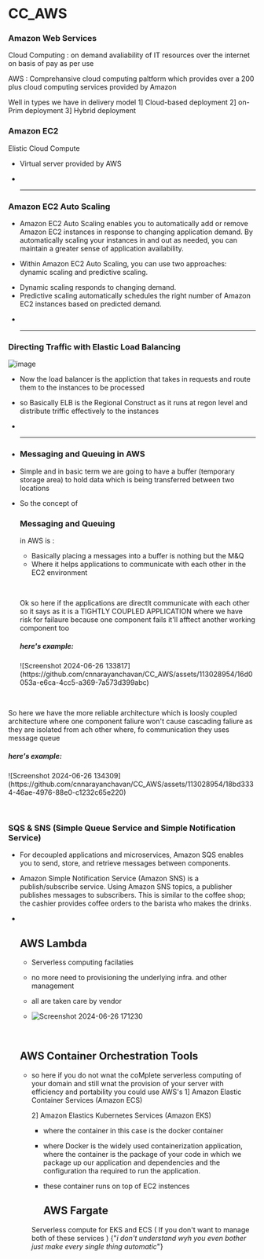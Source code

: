 # CC_AWS
### Amazon Web Services 

Cloud Computing : 
on demand avaliability of IT resources over the internet on basis of pay as per use 

AWS : 
Comprehansive cloud computing paltform which provides over a 200 plus cloud computing services provided by Amazon 

Well in types we have in delivery model 
1] Cloud-based deployment 
2] on-Prim deployment 
3] Hybrid deployment 

### Amazon EC2
Elistic Cloud Compute 
- Virtual server provided by AWS

- <br/> <hr/>

### Amazon EC2 Auto Scaling
- Amazon EC2 Auto Scaling enables you to automatically add or remove Amazon EC2 instances in response to changing application demand. By automatically scaling your instances in and out as needed, you can maintain a greater sense of application availability.

- Within Amazon EC2 Auto Scaling, you can use two approaches: dynamic scaling and predictive scaling.

* Dynamic scaling responds to changing demand. 
* Predictive scaling automatically schedules the right number of Amazon EC2 instances based on predicted demand.

- <br/> <hr/>

### Directing Traffic with Elastic Load Balancing

 
![image](https://github.com/cnnarayanchavan/CC_AWS/assets/113028954/5fb189ec-477b-4672-8381-cf7aac0b1b0f)



- Now the load balancer is the appliction that takes in requests and route them to the instances to be processed
- so Basically ELB is the Regional Construct as it runs at regon level and distribute triffic effectively to the instances

- <br/> <hr/>

- ### Messaging and Queuing in AWS
- Simple and in basic term we are going to have a buffer (temporary storage area) to hold data which is being transferred between two locations

- So the concept of <h3>Messaging and  Queuing</h3> in AWS is :
  * Basically placing a messages into a buffer is nothing but the M&Q
  * Where it helps applications to communicate with each other in the EC2 environment
 
  </br> </hr>

  Ok so here if the applications are directlt communicate with each other so it says as it is a TIGHTLY COUPLED APPLICATION
  where we have risk for failaure because one component fails it'll afftect another working component too
  <h5>here's example:</h5> 
  ![Screenshot 2024-06-26 133817](https://github.com/cnnarayanchavan/CC_AWS/assets/113028954/16d0053a-e6ca-4cc5-a369-7a573d399abc)




</br> </hr> 


  So here we have the more reliable architecture which is loosly coupled architecture where one component faliure won't cause cascading faliure as they are isolated from ach other 
  where, fo communication they uses message queue 
  <h5>here's example:</h5> 
  ![Screenshot 2024-06-26 134309](https://github.com/cnnarayanchavan/CC_AWS/assets/113028954/18bd3334-46ae-4976-88e0-c1232c65e220)

  
</br> </hr> 

### SQS & SNS (Simple Queue Service and Simple Notification Service)
* For decoupled applications and microservices, Amazon SQS enables you to send, store, and retrieve messages between components.

* Amazon Simple Notification Service (Amazon SNS) is a publish/subscribe service. Using Amazon SNS topics, a publisher publishes messages to subscribers. This is similar to the coffee shop; the cashier provides coffee orders to the barista who makes the drinks.

* </br> </hr>
  ## AWS Lambda
  * Serverless computing facilaties
  * no more need to provisioning the underlying infra. and other management
  * all are taken care by vendor
 
  * ![Screenshot 2024-06-26 171230](https://github.com/cnnarayanchavan/CC_AWS/assets/113028954/29f5dd46-61e9-42af-8e36-b4281c5790f6)
 
  </br> </hr>

  ## AWS Container Orchestration Tools
  * so here if you do not wnat the coMplete serverless computing of your domain and still wnat the provision of your server with efficiency and portability you could use AWS's
    1] Amazon Elastic Container Services (Amazon ECS)

    2] Amazon Elastics Kubernetes Services (Amazon EKS)

    * where the container in this case is the docker container
    * where Docker is the widely used containerization application, where the container is the package of your code in which we package up our application and dependencies and the configuration tha required to run the application.
    * these container runs on top of EC2 instences
   
      ## AWS Fargate
    Serverless compute for EKS and ECS ( If you don't want to manage both of these services ) {"*i don't understand wyh you even bother just make every single thing automatic*"}
    
    
  




